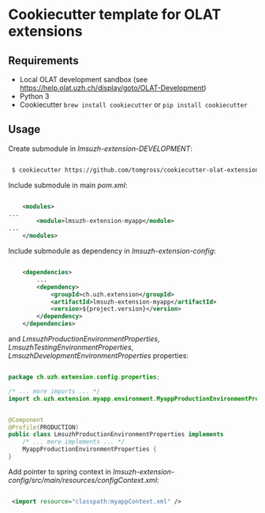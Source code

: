 # Cookiecutter template for OLAT extensions

## Requirements

 * Local OLAT development sandbox (see https://help.olat.uzh.ch/display/goto/OLAT-Development)
 * Python 3
 * Cookiecutter `brew install cookiecutter` or `pip install cookiecutter`

## Usage

Create submodule in *lmsuzh-extension-DEVELOPMENT*:
 
```bash

 $ cookiecutter https://github.com/tomgross/cookiecutter-olat-extension

```

Include submodule in main *pom.xml*:

 
```xml

	<modules>
...
		<module>lmsuzh-extension-myapp</module>
...
    </modules>

```

Include submodule as dependency in *lmsuzh-extension-config*:


```xml

	<dependencies>
	    ...
		<dependency>
			<groupId>ch.uzh.extension</groupId>
			<artifactId>lmsuzh-extension-myapp</artifactId>
			<version>${project.version}</version>
		</dependency>
    </dependencies>
```

and  *LmsuzhProductionEnvironmentProperties*,
*LmsuzhTestingEnvironmentProperties*, *LmsuzhDevelopmentEnvironmentProperties*
properties:

```java

package ch.uzh.extension.config.properties;

/* ... more imports ... */
import ch.uzh.extension.myapp.environment.MyappProductionEnvironmentProperties;


@Component
@Profile(PRODUCTION)
public class LmsuzhProductionEnvironmentProperties implements
    /* ... more implements ... */
	MyappProductionEnvironmentProperties {
}
```

Add pointer to spring context in *lmsuzh-extension-config/src/main/resources/configContext.xml*:

```xml

 <import resource="classpath:myappContext.xml" />

```
 
